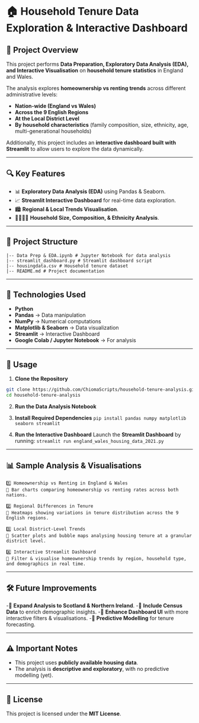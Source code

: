 # 🏠 Household Tenure Data Exploration & Interactive Dashboard

## 📌 Project Overview
This project performs **Data Preparation, Exploratory Data Analysis (EDA), and Interactive Visualisation** on **household tenure statistics** in England and Wales. 

The analysis explores **homeownership vs renting trends** across different administrative levels:
- **Nation-wide (England vs Wales)**
- **Across the 9 English Regions**
- **At the Local District Level**
- **By household characteristics** (family composition, size, ethnicity, age, multi-generational households)

Additionally, this project includes an **interactive dashboard built with Streamlit** to allow users to explore the data dynamically.

---

## 🔍 Key Features
- 📊 **Exploratory Data Analysis (EDA)** using Pandas & Seaborn.  
- 📈 **Streamlit Interactive Dashboard** for real-time data exploration.  
- 🏙️ **Regional & Local Trends Visualisation**.  
- 👨‍👩‍👧‍👦 **Household Size, Composition, & Ethnicity Analysis**.  

---

## 📂 Project Structure
```
|-- Data Prep & EDA.ipynb # Jupyter Notebook for data analysis 
|-- streamlit_dashboard.py # Streamlit dashboard script 
|-- housingdata.csv # Household tenure dataset 
|-- README.md # Project documentation
```


---

## 🚀 Technologies Used
- **Python**
- **Pandas** → Data manipulation
- **NumPy** → Numerical computations
- **Matplotlib & Seaborn** → Data visualization
- **Streamlit** → Interactive Dashboard
- **Google Colab / Jupyter Notebook** → For analysis

---

## 📜 Usage

1. **Clone the Repository**
```sh
git clone https://github.com/ChiomaScripts/household-tenure-analysis.git
cd household-tenure-analysis
```

2. **Run the Data Analysis Notebook**

3. **Install Required Dependencies**
``pip install pandas numpy matplotlib seaborn streamlit``

4. **Run the Interactive Dashboard**
Launch the **Streamlit Dashboard** by running:
`streamlit run england_wales_housing_data_2021.py`


---
## 📊 Sample Analysis & Visualisations
```
1️⃣ Homeownership vs Renting in England & Wales
📌 Bar charts comparing homeownership vs renting rates across both nations.

2️⃣ Regional Differences in Tenure
📌 Heatmaps showing variations in tenure distribution across the 9 English regions.

3️⃣ Local District-Level Trends
📌 Scatter plots and bubble maps analysing housing tenure at a granular district level.

4️⃣ Interactive Streamlit Dashboard
📌 Filter & visualise homeownership trends by region, household type, and demographics in real time.
```

---

## 🛠 Future Improvements
-🔹 **Expand Analysis to Scotland & Northern Ireland**.
-🔹 **Include Census Data** to enrich demographic insights.
-🔹 **Enhance Dashboard UI** with more interactive filters & visualisations.
-🔹 **Predictive Modelling** for tenure forecasting.

---

## ⚠️ Important Notes
- This project uses **publicly available housing data**.
- The analysis is **descriptive and exploratory**, with no predictive modelling (yet).

---

## 📜 License
This project is licensed under the **MIT License**.
